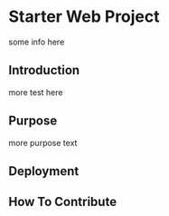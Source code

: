 # Starter Web Project
some info here

## Introduction

more test here

## Purpose
more purpose text

## Deployment

## How To Contribute

